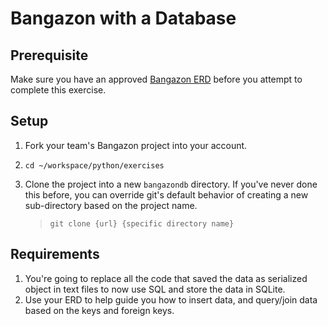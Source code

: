 # Bangazon with a Database

## Prerequisite

Make sure you have an approved [Bangazon ERD](../DBS_BANGAZON_ERD.md) before you attempt to complete this exercise.

## Setup

1. Fork your team's Bangazon project into your account.
1. `cd ~/workspace/python/exercises`
1. Clone the project into a new `bangazondb` directory. If you've never done this before, you can override git's default behavior of creating a new sub-directory based on the project name.

    > `git clone {url} {specific directory name}`


## Requirements

1. You're going to replace all the code that saved the data as serialized object in text files to now use SQL and store the data in SQLite.
1. Use your ERD to help guide you how to insert data, and query/join data based on the keys and foreign keys.